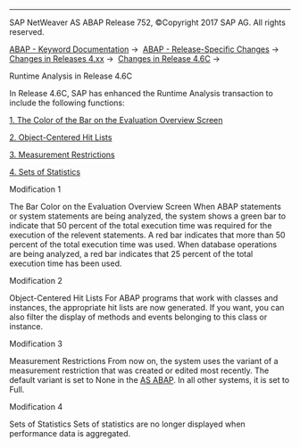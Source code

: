   

* * *

SAP NetWeaver AS ABAP Release 752, ©Copyright 2017 SAP AG. All rights reserved.

[ABAP - Keyword Documentation](javascript:call_link\('abenabap.htm'\)) →  [ABAP - Release-Specific Changes](javascript:call_link\('abennews.htm'\)) →  [Changes in Releases 4.xx](javascript:call_link\('abennews-4.htm'\)) →  [Changes in Release 4.6C](javascript:call_link\('abennews-46c.htm'\)) → 

Runtime Analysis in Release 4.6C

In Release 4.6C, SAP has enhanced the Runtime Analysis transaction to include the following functions:

[1\. The Color of the Bar on the Evaluation Overview Screen](#!ABAP_MODIFICATION_1@1@)

[2\. Object-Centered Hit Lists](#!ABAP_MODIFICATION_2@2@)

[3\. Measurement Restrictions](#!ABAP_MODIFICATION_3@3@)

[4\. Sets of Statistics](#!ABAP_MODIFICATION_4@4@)

Modification 1

The Bar Color on the Evaluation Overview Screen
When ABAP statements or system statements are being analyzed, the
system shows a green bar to indicate that 50 percent of the total execution time was required for the execution of the relevent statements. A red bar indicates that more than 50 percent of the total execution time was used. When database operations are being analyzed, a red bar indicates that 25 percent of the total execution time has been used.

Modification 2

Object-Centered Hit Lists
For ABAP programs that work with classes and instances, the
appropriate hit lists are now generated. If you want, you can also filter the display of methods and events belonging to this class or instance.

Modification 3

Measurement Restrictions
From now on, the system uses the variant of a measurement restriction
that was created or edited most recently. The default variant is set to None in the [AS ABAP](javascript:call_link\('abensap_nw_abap_glosry.htm'\) "Glossary Entry"). In all other systems, it is set to Full.

Modification 4

Sets of Statistics
Sets of statistics are no longer displayed when performance data is
aggregated.
